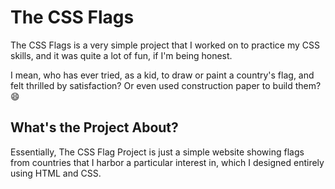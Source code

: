 # The CSS Flags

The CSS Flags is a very simple project that I worked on to practice my CSS skills, and it was quite a lot of fun, if I'm being honest. 

I mean, who has ever tried, as a kid, to draw or paint a country's flag, and felt thrilled by satisfaction? Or even used construction paper to build them? 😄

<h2> What's the Project About? </h2>

Essentially, The CSS Flag Project is just a simple website showing flags from countries that I harbor a particular interest in, which I designed entirely using HTML and CSS.
